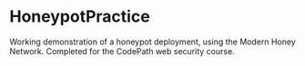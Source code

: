 # HoneypotPractice
Working demonstration of a honeypot deployment, using the Modern Honey Network. Completed for the CodePath web security course.
